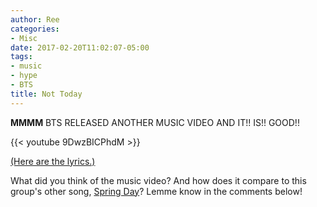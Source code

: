 ```yaml
---
author: Ree
categories:
- Misc
date: 2017-02-20T11:02:07-05:00
tags:
- music
- hype
- BTS
title: Not Today
---
```


**MMMM** BTS RELEASED ANOTHER MUSIC VIDEO AND IT!! IS!! GOOD!!

{{< youtube 9DwzBICPhdM >}}

[(Here are the lyrics.)](https://colorcodedlyrics.com/2017/02/bts-bangtansonyeondan-not-today)

<!--more-->

What did you think of the music video? And how does it compare to this group's other song, [Spring Day](/post/oh-my-gosh/)? Lemme know in the comments below!
